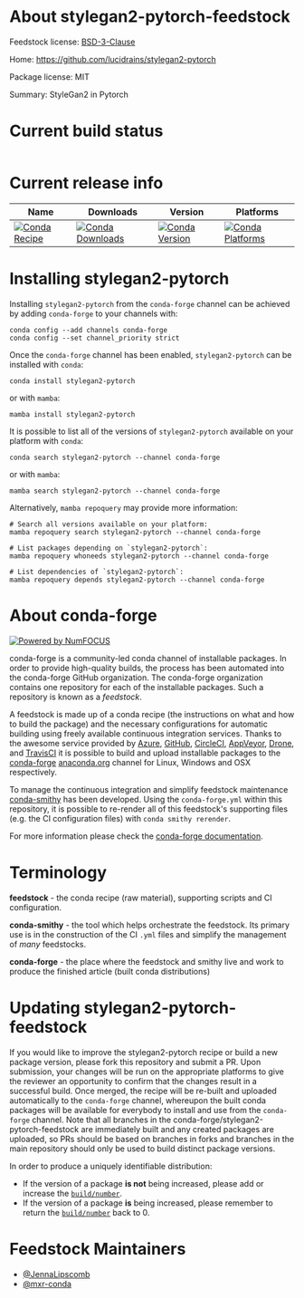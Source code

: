 About stylegan2-pytorch-feedstock
=================================

Feedstock license: [BSD-3-Clause](https://github.com/conda-forge/stylegan2-pytorch-feedstock/blob/main/LICENSE.txt)

Home: https://github.com/lucidrains/stylegan2-pytorch

Package license: MIT

Summary: StyleGan2 in Pytorch

Current build status
====================


<table>
</table>

Current release info
====================

| Name | Downloads | Version | Platforms |
| --- | --- | --- | --- |
| [![Conda Recipe](https://img.shields.io/badge/recipe-stylegan2--pytorch-green.svg)](https://anaconda.org/conda-forge/stylegan2-pytorch) | [![Conda Downloads](https://img.shields.io/conda/dn/conda-forge/stylegan2-pytorch.svg)](https://anaconda.org/conda-forge/stylegan2-pytorch) | [![Conda Version](https://img.shields.io/conda/vn/conda-forge/stylegan2-pytorch.svg)](https://anaconda.org/conda-forge/stylegan2-pytorch) | [![Conda Platforms](https://img.shields.io/conda/pn/conda-forge/stylegan2-pytorch.svg)](https://anaconda.org/conda-forge/stylegan2-pytorch) |

Installing stylegan2-pytorch
============================

Installing `stylegan2-pytorch` from the `conda-forge` channel can be achieved by adding `conda-forge` to your channels with:

```
conda config --add channels conda-forge
conda config --set channel_priority strict
```

Once the `conda-forge` channel has been enabled, `stylegan2-pytorch` can be installed with `conda`:

```
conda install stylegan2-pytorch
```

or with `mamba`:

```
mamba install stylegan2-pytorch
```

It is possible to list all of the versions of `stylegan2-pytorch` available on your platform with `conda`:

```
conda search stylegan2-pytorch --channel conda-forge
```

or with `mamba`:

```
mamba search stylegan2-pytorch --channel conda-forge
```

Alternatively, `mamba repoquery` may provide more information:

```
# Search all versions available on your platform:
mamba repoquery search stylegan2-pytorch --channel conda-forge

# List packages depending on `stylegan2-pytorch`:
mamba repoquery whoneeds stylegan2-pytorch --channel conda-forge

# List dependencies of `stylegan2-pytorch`:
mamba repoquery depends stylegan2-pytorch --channel conda-forge
```


About conda-forge
=================

[![Powered by
NumFOCUS](https://img.shields.io/badge/powered%20by-NumFOCUS-orange.svg?style=flat&colorA=E1523D&colorB=007D8A)](https://numfocus.org)

conda-forge is a community-led conda channel of installable packages.
In order to provide high-quality builds, the process has been automated into the
conda-forge GitHub organization. The conda-forge organization contains one repository
for each of the installable packages. Such a repository is known as a *feedstock*.

A feedstock is made up of a conda recipe (the instructions on what and how to build
the package) and the necessary configurations for automatic building using freely
available continuous integration services. Thanks to the awesome service provided by
[Azure](https://azure.microsoft.com/en-us/services/devops/), [GitHub](https://github.com/),
[CircleCI](https://circleci.com/), [AppVeyor](https://www.appveyor.com/),
[Drone](https://cloud.drone.io/welcome), and [TravisCI](https://travis-ci.com/)
it is possible to build and upload installable packages to the
[conda-forge](https://anaconda.org/conda-forge) [anaconda.org](https://anaconda.org/)
channel for Linux, Windows and OSX respectively.

To manage the continuous integration and simplify feedstock maintenance
[conda-smithy](https://github.com/conda-forge/conda-smithy) has been developed.
Using the ``conda-forge.yml`` within this repository, it is possible to re-render all of
this feedstock's supporting files (e.g. the CI configuration files) with ``conda smithy rerender``.

For more information please check the [conda-forge documentation](https://conda-forge.org/docs/).

Terminology
===========

**feedstock** - the conda recipe (raw material), supporting scripts and CI configuration.

**conda-smithy** - the tool which helps orchestrate the feedstock.
                   Its primary use is in the construction of the CI ``.yml`` files
                   and simplify the management of *many* feedstocks.

**conda-forge** - the place where the feedstock and smithy live and work to
                  produce the finished article (built conda distributions)


Updating stylegan2-pytorch-feedstock
====================================

If you would like to improve the stylegan2-pytorch recipe or build a new
package version, please fork this repository and submit a PR. Upon submission,
your changes will be run on the appropriate platforms to give the reviewer an
opportunity to confirm that the changes result in a successful build. Once
merged, the recipe will be re-built and uploaded automatically to the
`conda-forge` channel, whereupon the built conda packages will be available for
everybody to install and use from the `conda-forge` channel.
Note that all branches in the conda-forge/stylegan2-pytorch-feedstock are
immediately built and any created packages are uploaded, so PRs should be based
on branches in forks and branches in the main repository should only be used to
build distinct package versions.

In order to produce a uniquely identifiable distribution:
 * If the version of a package **is not** being increased, please add or increase
   the [``build/number``](https://docs.conda.io/projects/conda-build/en/latest/resources/define-metadata.html#build-number-and-string).
 * If the version of a package **is** being increased, please remember to return
   the [``build/number``](https://docs.conda.io/projects/conda-build/en/latest/resources/define-metadata.html#build-number-and-string)
   back to 0.

Feedstock Maintainers
=====================

* [@JennaLipscomb](https://github.com/JennaLipscomb/)
* [@mxr-conda](https://github.com/mxr-conda/)

